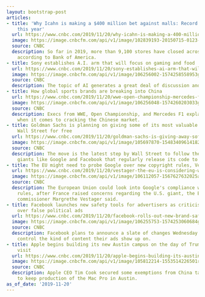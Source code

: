```yaml
---
layout: bootstrap-post
articles:
- title: 'Why Icahn is making a $400 million bet against malls: Record store closures
    this year'
  url: https://www.cnbc.com/2019/11/20/why-icahn-is-making-a-400-million-bet-against-malls-record-store-closures-this-year.html
  image: https://image.cnbcfm.com/api/v1/image/102839193-20150715-0123-1448r.jpg?v=1520019673
  source: CNBC
  description: So far in 2019, more than 9,100 stores have closed across the country,
    according to Bank of America.
- title: Sony establishes A.I. arm that will focus on gaming and food
  url: https://www.cnbc.com/2019/11/20/sony-establishes-ai-arm-that-will-focus-on-gaming-and-food.html
  image: https://image.cnbcfm.com/api/v1/image/106256002-1574258558953gettyimages-1128855416.jpeg?v=1574258604
  source: CNBC
  description: The topic of AI generates a great deal of discussion and debate.
- title: How global sports brands are breaking into China
  url: https://www.cnbc.com/2019/11/20/wwe-open-championship-mercedes-f1-china.html
  image: https://image.cnbcfm.com/api/v1/image/106256048-1574260203033gettyimages-1188790643.jpg?v=1574260252
  source: CNBC
  description: Execs from WWE, Open Championship, and Mercedes F1 explain their strategy
    when it comes to cracking the Chinese market.
- title: Goldman Sachs is planning on giving some of its most valuable software to
    Wall Street for free
  url: https://www.cnbc.com/2019/11/20/goldman-sachs-is-giving-away-software-to-wall-street-for-free.html
  image: https://image.cnbcfm.com/api/v1/image/105697870-15483409614182i3a4482.jpg?v=1548343346
  source: CNBC
  description: The move is the latest step by Wall Street to follow the lead of tech
    giants like Google and Facebook that regularly release its code to outside developers
- title: The EU might need to probe Google over new copyright rules, Vestager says
  url: https://www.cnbc.com/2019/11/20/vestager-the-eu-is-considering-whether-to-probe-google-over-copyright.html
  image: https://image.cnbcfm.com/api/v1/image/106112057-1567627632025anemployeepassesthegooglelogo.jpg?v=1572618979
  source: CNBC
  description: The European Union could look into Google's compliance with new copyright
    rules, after France raised concerns regarding the U.S. giant, the EU's competition
    commissioner Margrethe Vestager said.
- title: Facebook launches new safety tools for advertisers as criticism continues
    over false political ads
  url: https://www.cnbc.com/2019/11/20/facebook-rolls-out-new-brand-safety-tools-for-advertisers.html
  image: https://image.cnbcfm.com/api/v1/image/106255753-1574253060684gettyimages-857986862.jpeg?v=1574253110
  source: CNBC
  description: Facebook plans to announce a slate of changes Wednesday to help advertisers
    control the kind of content their ads show up on.
- title: Apple begins building its new Austin campus on the day of Trump and Cook's
    visit
  url: https://www.cnbc.com/2019/11/20/apple-begins-building-its-austin-campus-as-trump-and-cook-visit.html
  image: https://image.cnbcfm.com/api/v1/image/105812214-1553514226501rtx6pz52.jpg?v=1573245475
  source: CNBC
  description: Apple CEO Tim Cook secured some exemptions from China tariffs by agreeing
    to keep production of the Mac Pro in Austin.
as_of_date: '2019-11-20'
---
```


